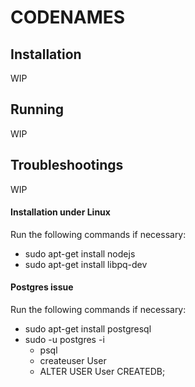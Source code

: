 # CODENAMES

## Installation
WIP

## Running
WIP

## Troubleshootings
WIP

#### Installation under Linux
Run the following commands if necessary:
- sudo apt-get install nodejs
- sudo apt-get install libpq-dev

#### Postgres issue
Run the following commands if necessary:
- sudo apt-get install postgresql
- sudo -u postgres -i
  - psql
  - createuser User
  - ALTER USER User CREATEDB;

